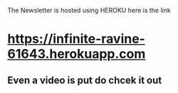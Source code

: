 The Newsletter is hosted using HEROKU
here is the link
# https://infinite-ravine-61643.herokuapp.com

## Even a video is put do chcek it out

